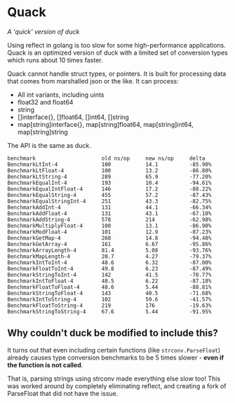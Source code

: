 # Quack

*A 'quick' version of duck*

Using reflect in golang is too slow for some high-performance applications.
Quack is an optimized version of duck with a limited set of conversion types
which runs about 10 times faster.

Quack cannot handle struct types, or pointers. It is built for processing
data that comes from marshalled json or the like. It can process:
- All int variants, including uints
- float32 and float64
- string
- []interface{}, []float64, []int64, []string
- map[string]interface{}, map[string]float64, map[string]int64, map[string]string

The API is the same as duck.


```
benchmark                     old ns/op     new ns/op     delta
BenchmarkLtInt-4              100           14.1          -85.90%
BenchmarkLtFloat-4            100           13.2          -86.80%
BenchmarkLtString-4           289           65.9          -77.20%
BenchmarkEqualInt-4           193           10.4          -94.61%
BenchmarkEqualIntFloat-4      146           17.2          -88.22%
BenchmarkEqualString-4        455           57.2          -87.43%
BenchmarkEqualStringInt-4     251           43.3          -82.75%
BenchmarkAddInt-4             131           44.1          -66.34%
BenchmarkAddFloat-4           131           43.1          -67.10%
BenchmarkAddString-4          578           214           -62.98%
BenchmarkMultiplyFloat-4      100           13.1          -86.90%
BenchmarkModFloat-4           101           12.9          -87.23%
BenchmarkGetMap-4             268           14.8          -94.48%
BenchmarkGetArray-4           161           6.67          -95.86%
BenchmarkArrayLength-4        81.4          5.08          -93.76%
BenchmarkMapLength-4          20.7          4.27          -79.37%
BenchmarkIntToInt-4           48.6          6.32          -87.00%
BenchmarkFloatToInt-4         49.8          6.23          -87.49%
BenchmarkStringToInt-4        142           41.5          -70.77%
BenchmarkIntToFloat-4         48.5          6.22          -87.18%
BenchmarkFloatToFloat-4       48.6          5.44          -88.81%
BenchmarkStringToFloat-4      143           40.5          -71.68%
BenchmarkIntToString-4        102           59.6          -41.57%
BenchmarkFloatToString-4      219           176           -19.63%
BenchmarkStringToString-4     67.6          5.44          -91.95%
```


## Why couldn't duck be modified to include this?

It turns out that even including certain functions (like `strconv.ParseFloat`)
already causes type conversion benchmarks to be 5 times slower - **even if the function is not called**.

That is, parsing strings using strconv made everything else slow too! This was worked around by completely eliminating reflect, and creating a fork of ParseFloat that did not have the issue.
